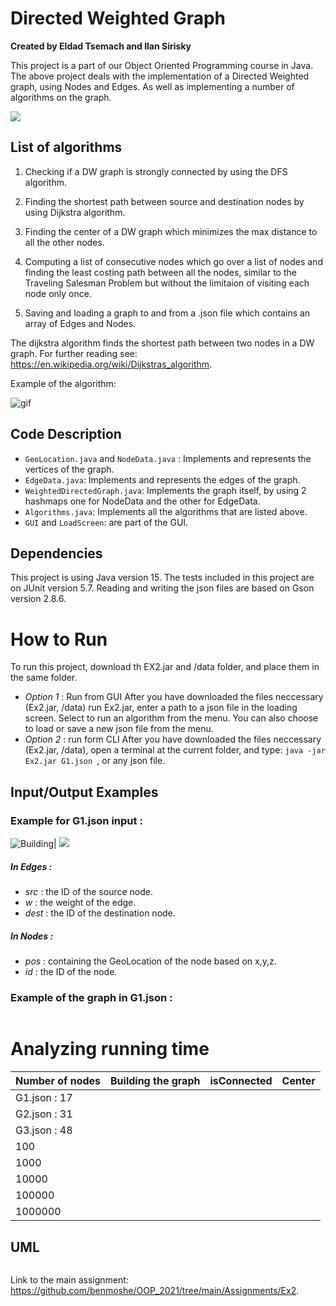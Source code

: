 # Directed Weighted Graph
**Created by Eldad Tsemach and Ilan Sirisky**
 
This project is a part of our Object Oriented Programming course in Java.
The above project deals with the implementation of a Directed Weighted graph, using Nodes and Edges.
As well as implementing a number of algorithms on the graph.

![](https://i.stack.imgur.com/hF3mQ.png)
## List of algorithms
1. Checking if a DW graph is strongly connected by using the DFS algorithm.

2. Finding the shortest path between source and destination nodes by using Dijkstra algorithm.

3. Finding the center of a DW graph which minimizes the max distance to all the other nodes.
4. Computing a list of consecutive nodes which go over a list of nodes and finding the least costing path between all the nodes,
        similar to the Traveling Salesman Problem but without the limitaion of visiting each node only once.
5. Saving and loading a graph to and from a .json file which contains an array of Edges and Nodes.

The dijkstra algorithm finds the shortest path between two nodes in a DW graph.
For further reading see: https://en.wikipedia.org/wiki/Dijkstras_algorithm.

Example of the algorithm:

![gif](https://upload.wikimedia.org/wikipedia/commons/thumb/5/57/Dijkstra_Animation.gif/220px-Dijkstra_Animation.gif)


## Code Description
- `GeoLocation.java` and `NodeData.java` : Implements and represents the vertices of the graph.
- `EdgeData.java`: Implements and represents the edges of the graph.
- `WeightedDirectedGraph.java`: Implements the graph itself, by using 2 hashmaps one for NodeData and the other for EdgeData.
- `Algorithms.java`: Implements all the algorithms that are listed above.
- `GUI` and `LoadScreen`: are part of the GUI.


## Dependencies
This project is using Java version 15.
The tests included in this project are on JUnit version 5.7.
Reading and writing the json files are based on Gson version 2.8.6.

# How to Run
To run this project, download th EX2.jar and /data folder, and place them in the same folder.
- *Option 1* : Run from GUI
After you have downloaded the files neccessary (Ex2.jar, /data) run Ex2.jar, enter a path to a json file in the loading screen.
Select to run an algorithm from the menu.
You can also choose to load or save a new json file from the menu.
- *Option 2* : run form CLI
After you have downloaded the files neccessary (Ex2.jar, /data), open a terminal at the current folder, and type:
`java -jar Ex2.jar G1.json `, or any json file.

## Input/Output Examples
### Example for G1.json input :
![Building](https://i.imgur.com/LohNcL8.png)| ![](https://i.imgur.com/MQzNuCr.png)
##### In Edges :
- *src* : the ID of the source node.
- *w* : the weight of the edge.
- *dest* : the ID of the destination node.

##### In Nodes :
- *pos* : containing the GeoLocation of the node based on x,y,z.
- *id* : the ID of the node.

### Example of the graph in G1.json :
![]()



# Analyzing running time
|Number of nodes|Building the graph|isConnected|Center|
|---------|---------|---------|---------|
|G1.json : 17| | | | |
|G2.json : 31| | | | |
|G3.json : 48| | | | |
|100| | | | |
|1000| | | | |
|10000| | | | |
|100000| | | | |
|1000000| | | | |



## UML
![]()

Link to the main assignment: https://github.com/benmoshe/OOP_2021/tree/main/Assignments/Ex2.

